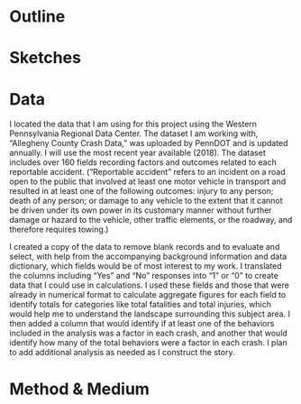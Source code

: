 # Outline

# Sketches

# Data
I located the data that I am using for this project using the Western Pennsylvania Regional Data Center. The dataset I am working with, “Allegheny County Crash Data,” was uploaded by PennDOT and is updated annually. I will use the most recent year available (2018). The dataset includes over 160 fields recording factors and outcomes related to each reportable accident. (“Reportable accident” refers to an incident on a road open to the public that involved at least one motor vehicle in transport and resulted in at least one of the following outcomes: injury to any person; death of any person; or damage to any vehicle to the extent that it cannot be driven under its own power in its customary manner without further damage or hazard to the vehicle, other traffic elements, or the roadway, and therefore requires towing.)

I created a copy of the data to remove blank records and to evaluate and select, with help from the accompanying background information and data dictionary, which fields would be of most interest to my work. I translated the columns including “Yes” and “No” responses into “1” or “0” to create data that I could use in calculations. I used these fields and those that were already in numerical format to calculate aggregate figures for each field to identify totals for categories like total fatalities and total injuries, which would help me to understand the landscape surrounding this subject area. I then added a column that would identify if at least one of the behaviors included in the analysis was a factor in each crash, and another that would identify how many of the total behaviors were a factor in each crash. I plan to add additional analysis as needed as I construct the story.


# Method & Medium
